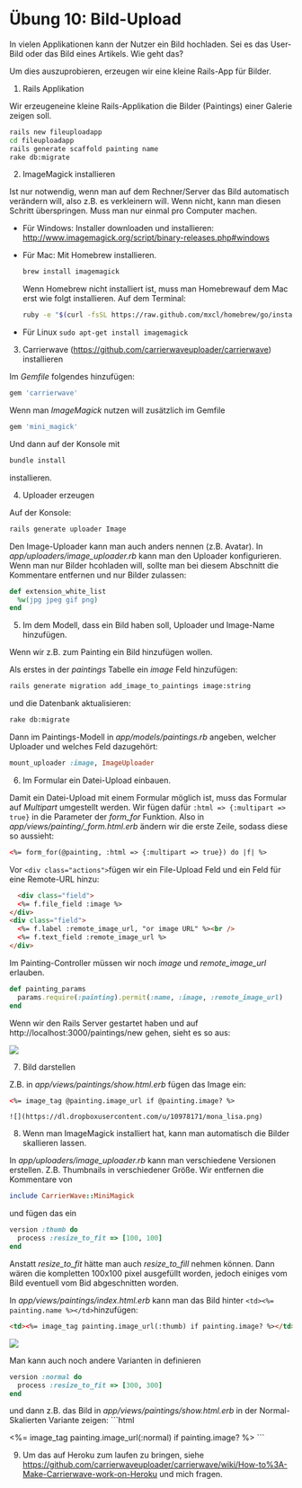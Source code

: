 # Übung 10: Bild-Upload

In vielen Applikationen kann der Nutzer ein Bild hochladen. Sei es das User-Bild oder das Bild eines Artikels. Wie geht das?

Um dies auszuprobieren, erzeugen wir eine kleine Rails-App für Bilder.

1. Rails Applikation

  Wir erzeugeneine kleine Rails-Applikation die Bilder (Paintings) einer Galerie zeigen soll.
  
  ```bash
  rails new fileuploadapp
  cd fileuploadapp
  rails generate scaffold painting name
  rake db:migrate
  ```
  
2. ImageMagick installieren

  Ist nur notwendig, wenn man auf dem Rechner/Server das Bild automatisch verändern will, also z.B. es verkleinern will. Wenn nicht, kann man diesen Schritt überspringen. Muss man nur einmal pro Computer machen.
  
  * Für Windows: Installer downloaden und installieren: http://www.imagemagick.org/script/binary-releases.php#windows 
  * Für Mac: Mit Homebrew installieren.
    ```bash
    brew install imagemagick
    ```
    Wenn Homebrew nicht installiert ist, muss man Homebrewauf dem Mac erst wie folgt installieren. Auf dem Terminal:
    ```bash
    ruby -e "$(curl -fsSL https://raw.github.com/mxcl/homebrew/go/install)"
    ```
    
  * Für Linux ```sudo apt-get install imagemagick```
  
3. Carrierwave (https://github.com/carrierwaveuploader/carrierwave) installieren

  Im *Gemfile* folgendes hinzufügen:

  ```ruby
  gem 'carrierwave'
  ```
  Wenn man *ImageMagick* nutzen will zusätzlich im Gemfile
  ```ruby
  gem 'mini_magick'
  ```  
  
  Und dann auf der Konsole mit
  ```bash
  bundle install
  ```
  installieren.
  
4. Uploader erzeugen

  Auf der Konsole:
  ```bash
  rails generate uploader Image
  ```
  
  Den Image-Uploader kann man auch anders nennen (z.B. Avatar). In *app/uploaders/image_uploader.rb* kann man den Uploader konfigurieren. Wenn man nur Bilder hcohladen will, sollte man bei diesem Abschnitt die Kommentare entfernen und nur Bilder zulassen:
  ```ruby
  def extension_white_list
    %w(jpg jpeg gif png)
  end
  ```

5. Im dem Modell, dass ein Bild haben soll, Uploader und Image-Name hinzufügen.

  Wenn wir z.B. zum Painting ein Bild hinzufügen wollen. 
  
  Als erstes in der *paintings* Tabelle ein *image* Feld hinzufügen:
  ```bash
  rails generate migration add_image_to_paintings image:string
  ```
  und die Datenbank aktualisieren:
  ```bash
  rake db:migrate
  ```
  Dann im Paintings-Modell in *app/models/paintings.rb* angeben, welcher Uploader und welches Feld dazugehört:
  ```ruby
  mount_uploader :image, ImageUploader
  ```
  
6. Im Formular ein Datei-Upload einbauen.

  Damit ein Datei-Upload mit einem Formular möglich ist, muss das Formular auf *Multipart* umgestellt werden. Wir fügen dafür ```:html => {:multipart => true}``` in die Parameter der *form_for* Funktion. Also in *app/views/painting/_form.html.erb* ändern wir die erste Zeile, sodass diese so aussieht:
  ```html
  <%= form_for(@painting, :html => {:multipart => true}) do |f| %>
  ```
  
  Vor ```<div class="actions">```fügen wir ein File-Upload Feld und ein Feld für eine Remote-URL hinzu:
  ```html
    <div class="field">
    <%= f.file_field :image %>
  </div>
  <div class="field">
    <%= f.label :remote_image_url, "or image URL" %><br />
    <%= f.text_field :remote_image_url %>
  </div>
  ```
  
  Im Painting-Controller müssen wir noch *image* und *remote_image_url* erlauben.
  ```ruby
  def painting_params
    params.require(:painting).permit(:name, :image, :remote_image_url)
  end
  ```
  
  Wenn wir den Rails Server gestartet haben und auf http://localhost:3000/paintings/new gehen, sieht es so aus:
  
  ![](https://dl.dropboxusercontent.com/u/10978171/fileupload.png)
  
  
7. Bild darstellen

  Z.B. in *app/views/paintings/show.html.erb* fügen das Image ein:
  
  ```html
  <%= image_tag @painting.image_url if @painting.image? %>
  ```

    ![](https://dl.dropboxusercontent.com/u/10978171/mona_lisa.png)
    
8. Wenn man ImageMagick installiert hat, kann man automatisch die Bilder skallieren lassen.

  In *app/uploaders/image_uploader.rb* kann man verschiedene Versionen erstellen. Z.B. Thumbnails in verschiedener Größe. Wir entfernen die Kommentare von 
  
  ```ruby
  include CarrierWave::MiniMagick
  ```
  und fügen das ein
  ```ruby
  version :thumb do
    process :resize_to_fit => [100, 100]
  end
  ```
  Anstatt *resize_to_fit* hätte man auch *resize_to_fill* nehmen können. Dann wären die kompletten 100x100 pixel ausgefüllt worden, jedoch einiges vom Bild eventuell vom Bid abgeschnitten worden.
  
  In *app/views/paintings/index.html.erb* kann man das Bild hinter ```<td><%= painting.name %></td>```hinzufügen:
  ```html
  <td><%= image_tag painting.image_url(:thumb) if painting.image? %></td>
  ```
  
  ![](https://dl.dropboxusercontent.com/u/10978171/thumbnails.png)
  
  Man kann auch noch andere Varianten in definieren
  ```ruby
  version :normal do
    process :resize_to_fit => [300, 300]
  end
  ```
  
  und dann z.B. das Bild in *app/views/paintings/show.html.erb* in der Normal-Skalierten Variante zeigen:
    ```html
  <td><%= image_tag painting.image_url(:normal) if painting.image? %></td>
  ```
  
9. Um das auf Heroku zum laufen zu bringen, siehe https://github.com/carrierwaveuploader/carrierwave/wiki/How-to%3A-Make-Carrierwave-work-on-Heroku und mich fragen.
  
